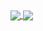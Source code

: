 <a href="https://github.com/abhibagul">
  <img align="center" src="https://github-readme-stats.vercel.app/api?username=abhibagul&theme=tokyonight&show_icons=true" />
</a>
<a href="https://github.com/abhibagul">
  <img align="center" src="https://github-readme-stats.vercel.app/api/top-langs/?username=abhibagul&layout=compact&theme=tokyonight&show_icons=true" />
</a>
